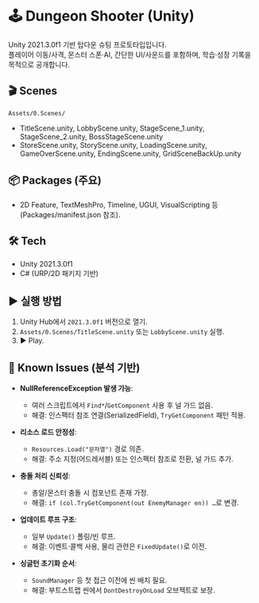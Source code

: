 # 🕹 Dungeon Shooter (Unity)

Unity 2021.3.0f1 기반 탑다운 슈팅 프로토타입입니다.  
플레이어 이동/사격, 몬스터 스폰·AI, 간단한 UI/사운드를 포함하며, 학습·성장 기록을 목적으로 공개합니다.

## 🎬 Scenes
`Assets/0.Scenes/`
- TitleScene.unity, LobbyScene.unity, StageScene_1.unity, StageScene_2.unity, BossStageScene.unity  
- StoreScene.unity, StoryScene.unity, LoadingScene.unity, GameOverScene.unity, EndingScene.unity, GridSceneBackUp.unity

## 📦 Packages (주요)
- 2D Feature, TextMeshPro, Timeline, UGUI, VisualScripting 등 (Packages/manifest.json 참조).

## 🛠 Tech
- Unity 2021.3.0f1
- C# (URP/2D 패키지 기반)

## ▶ 실행 방법
1. Unity Hub에서 `2021.3.0f1` 버전으로 열기.
2. `Assets/0.Scenes/TitleScene.unity` 또는 `LobbyScene.unity` 실행.
3. ▶ Play.

## 🚧 Known Issues (분석 기반)
- **NullReferenceException 발생 가능**:  
  - 여러 스크립트에서 `Find*`/`GetComponent` 사용 후 널 가드 없음.  
  - 해결: 인스펙터 참조 연결(SerializedField), `TryGetComponent` 패턴 적용.

- **리소스 로드 안정성**:  
  - `Resources.Load("문자열")` 경로 의존.  
  - 해결: 주소 지정(어드레서블) 또는 인스펙터 참조로 전환, 널 가드 추가.

- **충돌 처리 신뢰성**:  
  - 총알/몬스터 충돌 시 컴포넌트 존재 가정.  
  - 해결: `if (col.TryGetComponent(out EnemyManager en)) …`로 변경.

- **업데이트 루프 구조**:  
  - 일부 `Update()` 폴링/빈 루프.  
  - 해결: 이벤트·콜백 사용, 물리 관련은 `FixedUpdate()`로 이전.

- **싱글턴 초기화 순서**:  
  - `SoundManager` 등 첫 접근 이전에 씬 배치 필요.  
  - 해결: 부트스트랩 씬에서 `DontDestroyOnLoad` 오브젝트로 보장.
